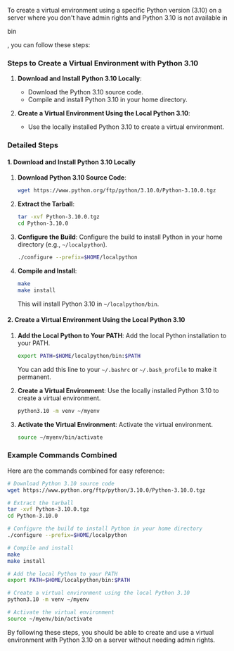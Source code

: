 To create a virtual environment using a specific Python version (3.10) on a server where you don't have admin rights and Python 3.10 is not available in 

bin

, you can follow these steps:

### Steps to Create a Virtual Environment with Python 3.10

1. **Download and Install Python 3.10 Locally**:
   - Download the Python 3.10 source code.
   - Compile and install Python 3.10 in your home directory.

2. **Create a Virtual Environment Using the Local Python 3.10**:
   - Use the locally installed Python 3.10 to create a virtual environment.

### Detailed Steps

#### 1. Download and Install Python 3.10 Locally

1. **Download Python 3.10 Source Code**:
   ```sh
   wget https://www.python.org/ftp/python/3.10.0/Python-3.10.0.tgz
   ```

2. **Extract the Tarball**:
   ```sh
   tar -xvf Python-3.10.0.tgz
   cd Python-3.10.0
   ```

3. **Configure the Build**:
   Configure the build to install Python in your home directory (e.g., `~/localpython`).

   ```sh
   ./configure --prefix=$HOME/localpython
   ```

4. **Compile and Install**:
   ```sh
   make
   make install
   ```

   This will install Python 3.10 in `~/localpython/bin`.

#### 2. Create a Virtual Environment Using the Local Python 3.10

1. **Add the Local Python to Your PATH**:
   Add the local Python installation to your PATH.

   ```sh
   export PATH=$HOME/localpython/bin:$PATH
   ```

   You can add this line to your `~/.bashrc` or `~/.bash_profile` to make it permanent.

2. **Create a Virtual Environment**:
   Use the locally installed Python 3.10 to create a virtual environment.

   ```sh
   python3.10 -m venv ~/myenv
   ```

3. **Activate the Virtual Environment**:
   Activate the virtual environment.

   ```sh
   source ~/myenv/bin/activate
   ```

### Example Commands Combined

Here are the commands combined for easy reference:

```sh
# Download Python 3.10 source code
wget https://www.python.org/ftp/python/3.10.0/Python-3.10.0.tgz

# Extract the tarball
tar -xvf Python-3.10.0.tgz
cd Python-3.10.0

# Configure the build to install Python in your home directory
./configure --prefix=$HOME/localpython

# Compile and install
make
make install

# Add the local Python to your PATH
export PATH=$HOME/localpython/bin:$PATH

# Create a virtual environment using the local Python 3.10
python3.10 -m venv ~/myenv

# Activate the virtual environment
source ~/myenv/bin/activate
```

By following these steps, you should be able to create and use a virtual environment with Python 3.10 on a server without needing admin rights.